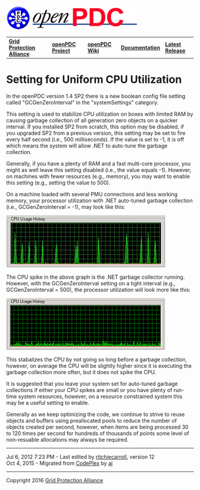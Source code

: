 [![The Open Source Phasor Data Concentrator](openPDC_Logo.png)](openPDC_Home.md "The Open Source Phasor Data Concentrator")

|   |   |   |   |   |
|---|---|---|---|---|
| **[Grid Protection Alliance](http://www.gridprotectionalliance.org "Grid Protection Alliance Home Page")** | **[openPDC Project](https://github.com/GridProtectionAlliance/openPDC "openPDC Project on GitHub")** | **[openPDC Wiki](openPDC_Home.md "openPDC Wiki Home Page")** | **[Documentation](openPDC_Documentation_Home.md "openPDC Documentation Home Page")** | **[Latest Release](https://github.com/GridProtectionAlliance/openPDC/releases "openPDC Releases Home Page")** |

# Setting for Uniform CPU Utilization

In the openPDC version 1.4 SP2 there is a new boolean config file setting called "GCGenZeroInterval" in the "systemSettings" category.

This setting is used to stabilize CPU utilization on boxes with limited RAM by causing garbage collection of all generation zero objects on a quicker interval. If you installed SP2 from scratch, this option may be disabled, if you upgraded SP2 from a previous version, this setting may be set to fire every half second (i.e., 500 milliseconds). If the value is set to -1, it is off which means the system will allow .NET to auto-tune the garbage collection.

Generally, if you have a plenty of RAM and a fast multi-core processor, you might as well leave this setting disabled (i.e., the value equals -1). However, on machines with fewer resources (e.g., memory), you may want to enable this setting (e.g., setting the value to 500).

On a machine loaded with several PMU connections and less working memory, your processor utilization with .NET auto-tuned garbage collection (i.e., GCGenZeroInterval = -1), may look like this:

![openPDC CPU with auto-tuned GC.png](Settings_for_Uniform_CPU_Utilization.files/openPDC_CPU_with_auto-tuned_GC.png "openPDC CPU with auto-tuned GC.png")

The CPU spike in the above graph is the .NET garbage collector running. However, with the GCGenZeroInterval setting on a tight interval (e.g., GCGenZeroInterval = 500), the processor utilization will look more like this:

![openPDC CPU with quick interval GC.png](Settings_for_Uniform_CPU_Utilization.files/openPDC_CPU_with_quick_interval_GC.png "openPDC CPU with quick interval GC.png")

This stabalizes the CPU by not going so long before a garbage collection, however, on average the CPU will be slightly higher since it is executing the garbage collection more often, but it does not spike the CPU.

It is suggested that you leave your system set for auto-tuned garbage collections if either your CPU spikes are small or you have plenty of run-time system resources, however, on a resource constrained system this may be a useful setting to enable.

Generally as we keep optimizing the code, we continue to strive to reuse objects and buffers using preallocated pools to reduce the number of objects created per second, however, when items are being processed 30 to 120 times per second for hundreds of thousands of points some level of non-resuable allocations may always be required.

---

Jul 6, 2012 7:23 PM - Last edited by [ritchiecarroll](https://github.com/ritchiecarroll), version 12  
Oct 4, 2015 - Migrated from [CodePlex](http://openpdc.codeplex.com/wikipage?title=Settings%20for%20Uniform%20CPU%20Utilization%20) by [aj](https://github.com/ajstadlin)

---

Copyright 2016 [Grid Protection Alliance](http://www.gridprotectionalliance.org)
